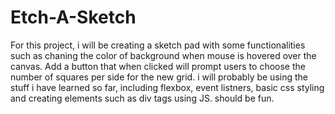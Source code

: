 # Etch-A-Sketch
For this project, i will be creating a sketch pad with some functionalities such as chaning the color of background when mouse is hovered over the canvas. Add a button that when clicked will prompt users to choose the number of squares per side for the new grid. 
i will probably be using the stuff i have learned so far, including flexbox, event listners, basic css styling and creating elements such as div tags using JS. 
should be fun.
